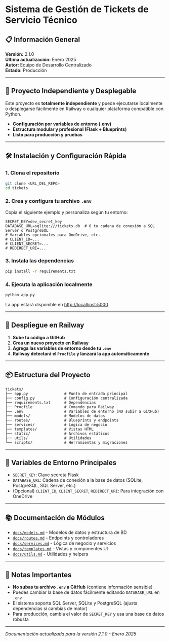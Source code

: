 # Sistema de Gestión de Tickets de Servicio Técnico

## 📋 Información General

**Versión:** 2.1.0  
**Última actualización:** Enero 2025  
**Autor:** Equipo de Desarrollo Centralizado  
**Estado:** Producción  

---

## 🚀 Proyecto Independiente y Desplegable

Este proyecto es **totalmente independiente** y puede ejecutarse localmente o desplegarse fácilmente en Railway o cualquier plataforma compatible con Python.

- **Configuración por variables de entorno (.env)**
- **Estructura modular y profesional (Flask + Blueprints)**
- **Listo para producción y pruebas**

---

## 🛠️ Instalación y Configuración Rápida

### 1. Clona el repositorio
```bash
git clone <URL_DEL_REPO>
cd tickets
```

### 2. Crea y configura tu archivo `.env`
Copia el siguiente ejemplo y personaliza según tu entorno:
```env
SECRET_KEY=dev_secret_key
DATABASE_URL=sqlite:///tickets.db  # O tu cadena de conexión a SQL Server o PostgreSQL
# Variables opcionales para OneDrive, etc.
# CLIENT_ID=...
# CLIENT_SECRET=...
# REDIRECT_URI=...
```

### 3. Instala las dependencias
```bash
pip install -r requirements.txt
```

### 4. Ejecuta la aplicación localmente
```bash
python app.py
```

La app estará disponible en [http://localhost:5000](http://localhost:5000)

---

## 🚢 Despliegue en Railway

1. **Sube tu código a GitHub**
2. **Crea un nuevo proyecto en Railway**
3. **Agrega las variables de entorno desde tu `.env`**
4. **Railway detectará el `Procfile` y lanzará la app automáticamente**

---

## 📦 Estructura del Proyecto

```
tickets/
├── app.py                # Punto de entrada principal
├── config.py             # Configuración centralizada
├── requirements.txt      # Dependencias
├── Procfile              # Comando para Railway
├── .env                  # Variables de entorno (NO subir a GitHub)
├── models/               # Modelos de datos
├── routes/               # Blueprints y endpoints
├── services/             # Lógica de negocio
├── templates/            # Vistas HTML
├── static/               # Archivos estáticos
├── utils/                # Utilidades
└── scripts/              # Herramientas y migraciones
```

---

## 🔑 Variables de Entorno Principales

- `SECRET_KEY`: Clave secreta Flask
- `DATABASE_URL`: Cadena de conexión a la base de datos (SQLite, PostgreSQL, SQL Server, etc.)
- (Opcional) `CLIENT_ID`, `CLIENT_SECRET`, `REDIRECT_URI`: Para integración con OneDrive

---

## 📚 Documentación de Módulos

- [`docs/models.md`](./docs/models.md) - Modelos de datos y estructura de BD
- [`docs/routes.md`](./docs/routes.md) - Endpoints y controladores
- [`docs/services.md`](./docs/services.md) - Lógica de negocio y servicios
- [`docs/templates.md`](./docs/templates.md) - Vistas y componentes UI
- [`docs/utils.md`](./docs/utils.md) - Utilidades y helpers

---

## 📝 Notas Importantes

- **No subas tu archivo `.env` a GitHub** (contiene información sensible)
- Puedes cambiar la base de datos fácilmente editando `DATABASE_URL` en `.env`
- El sistema soporta SQL Server, SQLite y PostgreSQL (ajusta dependencias si cambias de motor)
- Para producción, cambia el valor de `SECRET_KEY` y usa una base de datos robusta

---

*Documentación actualizada para la versión 2.1.0 - Enero 2025* 